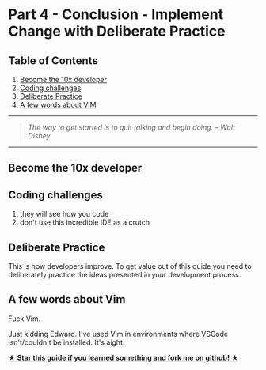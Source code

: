 # Part 4 - Conclusion - Implement Change with Deliberate Practice

## Table of Contents

1.  [Become the 10x developer](#become-the-10x-developer)
1.  [Coding challenges](#coding-challenges)
1.  [Deliberate Practice](#deliberate-practice)
1.  [A few words about VIM](#a-few-words-about-vim)

---

> _The way to get started is to quit talking and begin doing. – Walt Disney_

---

## Become the 10x developer

## Coding challenges

1. they will see how you code
1. don't use this incredible IDE as a crutch

## Deliberate Practice

This is how developers improve. To get value out of this guide you need to deliberately practice the ideas presented in your development process.

## A few words about Vim

Fuck Vim.

Just kidding Edward. I've used Vim in environments where VSCode isn't/couldn't be installed. It's aight.

[**★ Star this guide if you learned something and fork me on github! ★**](https://github.com/nvincenthill/streamlineyourworkflow/)
